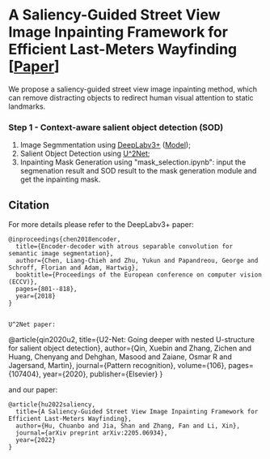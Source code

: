 # A Saliency-Guided Street View Image Inpainting Framework for Efficient Last-Meters Wayfinding [<a href="https://arxiv.org/pdf/2205.06934.pdf?ref=https://githubhelp.com">Paper</a>]

We propose a saliency-guided street view image inpainting method, which can remove distracting objects to redirect human visual attention to static landmarks.

### Step 1 - Context-aware salient object detection (SOD)

1) Image Segmmentation using <a href="https://github.com/open-mmlab/mmsegmentation/tree/master/configs/deeplabv3plus">DeepLabv3+</a> (<a href="https://github.com/open-mmlab/mmsegmentation/blob/master/configs/deeplabv3plus/deeplabv3plus_r101-d8_769x769_80k_cityscapes.py">Model</a>);
2) Salient Object Detection using <a href="https://github.com/xuebinqin/U-2-Net">U^2Net</a>;
3) Inpainting Mask Generation using "mask_selection.ipynb": input the segmenation result and SOD result to the mask generation module and get the inpainting mask.

## Citation
For more details please refer to the DeepLabv3+ paper:
```
@inproceedings{chen2018encoder,
  title={Encoder-decoder with atrous separable convolution for semantic image segmentation},
  author={Chen, Liang-Chieh and Zhu, Yukun and Papandreou, George and Schroff, Florian and Adam, Hartwig},
  booktitle={Proceedings of the European conference on computer vision (ECCV)},
  pages={801--818},
  year={2018}
}


U^2Net paper:
```
@article{qin2020u2,
  title={U2-Net: Going deeper with nested U-structure for salient object detection},
  author={Qin, Xuebin and Zhang, Zichen and Huang, Chenyang and Dehghan, Masood and Zaiane, Osmar R and Jagersand, Martin},
  journal={Pattern recognition},
  volume={106},
  pages={107404},
  year={2020},
  publisher={Elsevier}
}


and our paper:
```
@article{hu2022saliency,
  title={A Saliency-Guided Street View Image Inpainting Framework for Efficient Last-Meters Wayfinding},
  author={Hu, Chuanbo and Jia, Shan and Zhang, Fan and Li, Xin},
  journal={arXiv preprint arXiv:2205.06934},
  year={2022}
}
